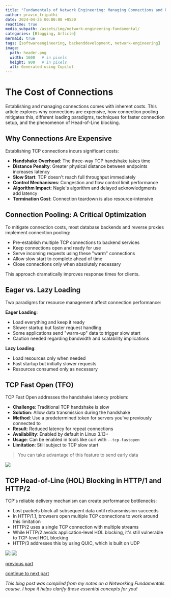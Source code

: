 ```yaml
---
title: "Fundamentals of Network Engineering: Managing Connections and Performance - Part 5"
author: pravin_tripathi
date: 2024-04-25 00:00:00 +0530
readtime: true
media_subpath: /assets/img/network-engineering-fundamental/
categories: [Blogging, Article]
mermaid: true
tags: [softwareengineering, backenddevelopment, network-engineering]
image:
  path: header.png
  width: 1600   # in pixels
  height: 900   # in pixels
  alt: Generated using Copilot
---
```


# The Cost of Connections
Establishing and managing connections comes with inherent costs. This article explores why connections are expensive, how connection pooling mitigates this, different loading paradigms, techniques for faster connection setup, and the phenomenon of Head-of-Line blocking.

## Why Connections Are Expensive

Establishing TCP connections incurs significant costs:

- **Handshake Overhead**: The three-way TCP handshake takes time
- **Distance Penalty**: Greater physical distance between endpoints increases latency
- **Slow Start**: TCP doesn't reach full throughput immediately
- **Control Mechanisms**: Congestion and flow control limit performance
- **Algorithm Impact**: Nagle's algorithm and delayed acknowledgments add latency
- **Termination Cost**: Connection teardown is also resource-intensive

## Connection Pooling: A Critical Optimization

To mitigate connection costs, most database backends and reverse proxies implement connection pooling:

- Pre-establish multiple TCP connections to backend services
- Keep connections open and ready for use
- Serve incoming requests using these "warm" connections
- Allow slow start to complete ahead of time
- Close connections only when absolutely necessary

This approach dramatically improves response times for clients.

## Eager vs. Lazy Loading

Two paradigms for resource management affect connection performance:

**Eager Loading**:
- Load everything and keep it ready
- Slower startup but faster request handling
- Some applications send "warm-up" data to trigger slow start
- Caution needed regarding bandwidth and scalability implications

**Lazy Loading**:
- Load resources only when needed
- Fast startup but initially slower requests
- Resources consumed only as necessary

## TCP Fast Open (TFO)

TCP Fast Open addresses the handshake latency problem:

- **Challenge**: Traditional TCP handshake is slow
- **Solution**: Allow data transmission during the handshake
- **Method**: Use a predetermined token for servers you've previously connected to
- **Result**: Reduced latency for repeat connections
- **Availability**: Enabled by default in Linux 3.13+
- **Usage**: Can be enabled in tools like curl with `--tcp-fastopen`
- **Limitation**: Still subject to TCP slow start

> You can take advantage of this feature to send early data

![](image34.png)

## TCP Head-of-Line (HOL) Blocking in HTTP/1 and HTTP/2

TCP's reliable delivery mechanism can create performance bottlenecks:

- Lost packets block all subsequent data until retransmission succeeds
- In HTTP/1.1, browsers open multiple TCP connections to work around this limitation
- HTTP/2 uses a single TCP connection with multiple streams
- While HTTP/2 avoids application-level HOL blocking, it's still vulnerable to TCP-level HOL blocking
- HTTP/3 addresses this by using QUIC, which is built on UDP

![](image24.png)
![](image29.png)

[previous part](../network-engineering-fundamental-part-4)


[continue to next part](../network-engineering-fundamental-part-6)

*This blog post was compiled from my notes on a Networking Fundamentals course. I hope it helps clarify these essential concepts for you!*